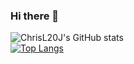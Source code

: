 ### Hi there 👋

![ChrisL20J's GitHub stats](https://github-readme-stats-git-masterrstaa-rickstaa.vercel.app/api?username=ChrisL20J&count_private=true)  
[![Top Langs](https://github-readme-stats-git-masterrstaa-rickstaa.vercel.app/api/top-langs/?username=ChrisL20J&layout=compact&count_private=true)](https://github.com/anuraghazra/github-readme-stats)  
